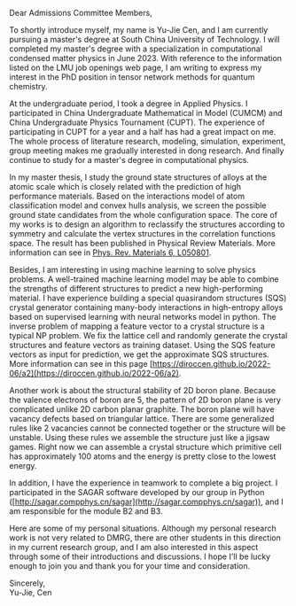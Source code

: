Dear Admissions Committee Members,


To shortly introduce myself, my name is Yu-Jie Cen, and I am currently pursuing a master's degree at South China University of Technology. I will completed my master's degree with a specialization in computational condensed matter physics in June 2023.
With reference to the information listed on the LMU job openings web page, I am writing to express my interest in the PhD position in tensor network methods for quantum chemistry. 

<!-- With reference to the information listed on the Chalmers vacancies web page, I am writing to express my interest in the PhD position in Modelling of Interfaces in Solar Cells and Tunnel Field-Effect Transistors. -->



At the undergraduate period, I took a degree in Applied Physics. I participated in China Undergraduate Mathematical in Model (CUMCM) and China Undergraduate Physics Tournament (CUPT).
 The experience of participating in CUPT for a year and a half has had a great impact on me. The whole process of literature research, modeling, simulation, experiment, group meeting makes me gradually interested in dong research. And finally continue to study for a master's degree in computational physics.
<!-- Autually, many of the topics in the tournament are no easier than the formal research of my master's degree. -->



In my master thesis, I study the ground state structures of alloys at the atomic scale which is closely related with the prediction of high performance materials. Based on the interactions model of atom classification model and convex hulls analysis, we screen the possible ground state candidates from the whole configuration space. The core of my works is to design an algorithm to reclassify the structures according to symmetry and calculate the vertex structures in the correlation functions space. The result has been published in Physical Review Materials. More information can see in [Phys. Rev. Materials 6, L050801](https://journals.aps.org/prmaterials/abstract/10.1103/PhysRevMaterials.6.L050801).


Besides, I am interesting in using machine learning to solve physics problems. A well-trained machine learning model may be able to combine the strengths of different structures to predict a new high-performing material. I have experience building a special quasirandom structures (SQS) crystal generator containing many-body interactions in high-entropy alloys based on supervised learning with neural networks model in python. The inverse problem of mapping a feature vector to a crystal structure is a typical NP problem. We fix the lattice cell and randomly generate the crystal structures and feature vectors as training dataset. Using the SQS feature vectors as input for prediction, we get the approximate SQS structures. More information can see in this page [https://diroccen.github.io/2022-06/a2](https://diroccen.github.io/2022-06/a2).


Another work is about the structural stability of 2D boron plane. Because the valence electrons of boron are 5, the pattern of 2D boron plane is very complicated unlike 2D carbon planar graphite. The boron plane will have vacancy defects based on triangular lattice. There are some generalized rules like 2 vacancies cannot be connected together or the structure will be unstable. Using these rules we assemble the structure just like a jigsaw games. Right now we can assemble a crystal structure which primitive cell has approximately 100 atoms and the energy is pretty close to the lowest energy.



In addition, I have the experience in teamwork to complete a big project.
I participated in the SAGAR software developed by our group in Python ([http://sagar.compphys.cn/sagar](http://sagar.compphys.cn/sagar)), and I am responsible for the module B2 and B3.


Here are some of my personal situations. Although my personal research work is not very related to DMRG, there are other students in this direction in my current research group, and I am also interested in this aspect through some of their introductions and discussions. I hope I'll be lucky enough to join you and thank you for your time and consideration.  
<!-- I am interesting in developing models in semiconductor devices interfaces.  -->



Sincerely,  
Yu-Jie, Cen

